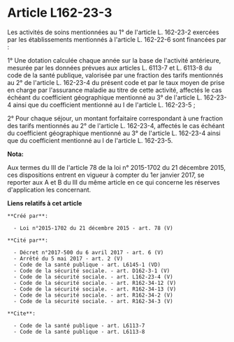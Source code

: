 # Article L162-23-3

Les activités de soins mentionnées au 1° de l'article L. 162-23-2 exercées par les établissements mentionnés à l'article L.
162-22-6 sont financées par : 

1° Une dotation calculée chaque année sur la base de l'activité antérieure, mesurée par les données prévues aux articles L.
6113-7 et L. 6113-8 du code de la santé publique, valorisée par une fraction des tarifs mentionnés au 2° de l'article L.
162-23-4 du présent code et par le taux moyen de prise en charge par l'assurance maladie au titre de cette activité, affectés
le cas échéant du coefficient géographique mentionné au 3° de l'article L. 162-23-4 ainsi que du coefficient mentionné au I
de l'article L. 162-23-5 ; 

2° Pour chaque séjour, un montant forfaitaire correspondant à une fraction des tarifs mentionnés au 2° de l'article L.
162-23-4, affectés le cas échéant du coefficient géographique mentionné au 3° de l'article L. 162-23-4 ainsi que du
coefficient mentionné au I de l'article L. 162-23-5.

**Nota:**

Aux termes du III de l'article 78 de la loi n° 2015-1702 du 21 décembre 2015, ces dispositions entrent en vigueur à compter
du 1er janvier 2017, se reporter aux A et B du III du même article en ce qui concerne les réserves d'application les
concernant.

**Liens relatifs à cet article**

	**Créé par**:

	  - Loi n°2015-1702 du 21 décembre 2015 - art. 78 (V)

	**Cité par**:

	  - Décret n°2017-500 du 6 avril 2017 - art. 6 (V)
	  - Arrêté du 5 mai 2017 - art. 2 (V)
	  - Code de la santé publique - art. L6145-1 (VD)
	  - Code de la sécurité sociale. - art. D162-3-1 (V)
	  - Code de la sécurité sociale. - art. L162-23-4 (V)
	  - Code de la sécurité sociale. - art. R162-34-12 (V)
	  - Code de la sécurité sociale. - art. R162-34-13 (V)
	  - Code de la sécurité sociale. - art. R162-34-2 (V)
	  - Code de la sécurité sociale. - art. R162-34-3 (V)

	**Cite**:

	  - Code de la santé publique - art. L6113-7
	  - Code de la santé publique - art. L6113-8
